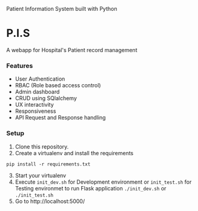 Patient Information System built with Python
# P.I.S
A webapp for Hospital's Patient record management

### Features
- User Authentication
- RBAC (Role based access control)
- Admin dashboard
- CRUD using SQlalchemy
- UX interactivity
- Responsiveness
- API Request and Response handling

### Setup

1. Clone this repository.
2. Create a virtualenv and install the requirements

```
pip install -r requirements.txt
```
3. Start your virtualenv
4. Execute ```init_dev.sh``` for Development environment or ```init_test.sh``` for Testing environmet to run Flask application
   ```./init_dev.sh``` or ```./init_test.sh```
6. Go to http://localhost:5000/
